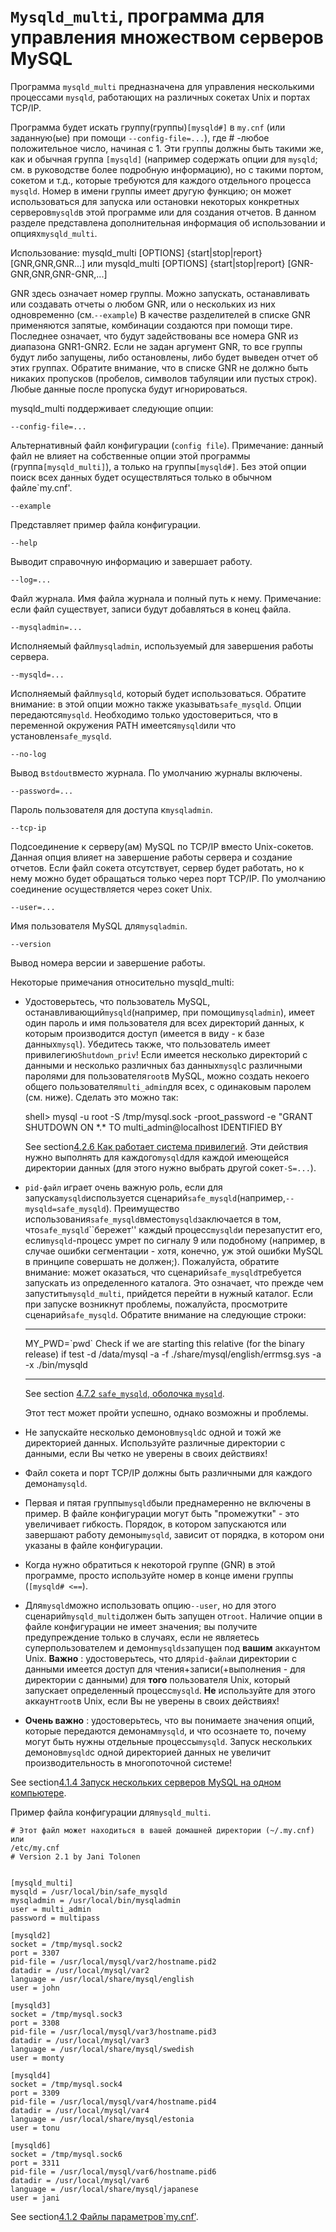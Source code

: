 # `Mysqld_multi`, программа для управления множеством серверов MySQL

Программа `mysqld_multi` предназначена для управления несколькими процессами `mysqld`, работающих на различных сокетах Unix и портах TCP/IP.

Программа будет искать группу(группы)`[mysqld#]` в `my.cnf` (или заданную(ые) при помощи `--config-file=...`), где # -любое положительное число, начиная с 1. Эти группы должны быть такими же, как и обычная группа `[mysqld]` (например содержать опции для `mysqld`; см. в руководстве более подробную информацию), но с такими портом, сокетом и т.д., которые требуются для каждого отдельного процесса `mysqld`. Номер в имени группы имеет другую функцию; он может использоваться для запуска или остановки некоторых конкретных серверов`mysqld`в этой программе или для создания отчетов. В данном разделе представлена дополнительная информация об использовании и опциях`mysqld_multi`.

Использование: mysqld\_multi \[OPTIONS\] {start|stop|report} \[GNR,GNR,GNR...\]
или mysqld\_multi \[OPTIONS\] {start|stop|report} \[GNR-GNR,GNR,GNR-GNR,...\]

GNR здесь означает номер группы. Можно запускать, останавливать или создавать отчеты о любом GNR, или о нескольких из них одновременно (см.`--example`) В качестве разделителей в списке GNR применяются запятые, комбинации создаются при помощи тире. Последнее означает, что будут задействованы все номера GNR из диапазона GNR1-GNR2. Если не задан аргумент GNR, то все группы будут либо запущены, либо остановлены, либо будет выведен отчет об этих группах. Обратите внимание, что в списке GNR не должно быть никаких пропусков (пробелов, символов табуляции или пустых строк). Любые данные после пропуска будут игнорироваться.

mysqld\_multi поддерживает следующие опции:

`--config-file=...`

Альтернативный файл конфигурации (`config file`). Примечание: данный файл не влияет на собственные опции этой программы (группа`[mysqld_multi]`), а только на группы`[mysqld#]`. Без этой опции поиск всех данных будет осуществляться только в обычном файле\`my.cnf'.

`--example`

Представляет пример файла конфигурации.

`--help`

Выводит справочную информацию и завершает работу.

`--log=...`

Файл журнала. Имя файла журнала и полный путь к нему. Примечание: если файл существует, записи будут добавляться в конец файла.

`--mysqladmin=...`

Исполняемый файл`mysqladmin`, используемый для завершения работы сервера.

`--mysqld=...`

Исполняемый файл`mysqld`, который будет использоваться. Обратите внимание: в этой опции можно также указывать`safe_mysqld`. Опции передаются`mysqld`. Необходимо только удостовериться, что в переменной окружения PATH имеется`mysqld`или что установлен`safe_mysqld`.

`--no-log`

Вывод в`stdout`вместо журнала. По умолчанию журналы включены.

`--password=...`

Пароль пользователя для доступа к`mysqladmin`.

`--tcp-ip`

Подсоединение к серверу(ам) MySQL по TCP/IP вместо Unix-сокетов. Данная опция влияет на завершение работы сервера и создание отчетов. Если файл сокета отсутствует, сервер будет работать, но к нему можно будет обращаться только через порт TCP/IP. По умолчанию соединение осуществляется через сокет Unix.

`--user=...`

Имя пользователя MySQL для`mysqladmin`.

`--version`

Вывод номера версии и завершение работы.

Некоторые примечания относительно mysqld\_multi:

*   Удостоверьтесь, что пользователь MySQL, останавливающий`mysqld`(например, при помощи`mysqladmin`), имеет один пароль и имя пользователя для всех директорий данных, к которым производится доступ (имеется в виду - к базе данных`mysql`). Убедитесь также, что пользователь имеет привилегию`Shutdown_priv`! Если имеется несколько директорий с данными и несколько различных баз данных`mysql`с различными паролями для пользователя`root`в MySQL, можно создать некоего общего пользователя`multi_admin`для всех, с одинаковым паролем (см. ниже). Сделать это можно так:
    
    shell> mysql -u root -S /tmp/mysql.sock -proot\_password -e
    "GRANT SHUTDOWN ON \*.\* TO multi\_admin@localhost IDENTIFIED BY
    
    See section[4.2.6 Как работает система привилегий](http://www.mysql.ru/docs/man/Privileges.html). Эти действия нужно выполнять для каждого`mysqld`для каждой имеющейся директории данных (для этого нужно выбрать другой сокет`-S=...`).
*   `pid-файл` играет очень важную роль, если для запуска`mysqld`используется сценарий`safe_mysqld`(например,`--mysqld=safe_mysqld`). Преимущество использования`safe_mysqld`вместо`mysqld`заключается в том, что`safe_mysqld`\`\`бережет'' каждый процесс`mysqld`и перезапустит его, если`mysqld`\-процесс умрет по сигналу 9 или подобному (например, в случае ошибки сегментации - хотя, конечно, уж этой ошибки MySQL в принципе совершать не должен;). Пожалуйста, обратите внимание: может оказаться, что сценарий`safe_mysqld`требуется запускать из определенного каталога. Это означает, что прежде чем запустить`mysqld_multi`, прийдется перейти в нужный каталог. Если при запуске возникнут проблемы, пожалуйста, просмотрите сценарий`safe_mysqld`. Обратите внимание на следующие строки:
    
    --------------------------------------------------------------------------
		
    MY\_PWD=\`pwd\` Check if we are starting this relative (for the binary
    release) if test -d /data/mysql -a -f ./share/mysql/english/errmsg.sys
    -a -x ./bin/mysqld
		
    --------------------------------------------------------------------------
    See section [4.7.2  `safe_mysqld`, оболочка `mysqld`](http://www.mysql.ru/docs/man/safe_mysqld.html).
    
    Этот тест может пройти успешно, однако возможны и проблемы.
*   Не запускайте несколько демонов`mysqld`с одной и тожй же директорией данных. Используйте различные директории с данными, если Вы четко не уверены в своих действиях!
*   Файл сокета и порт TCP/IP должны быть различными для каждого демона`mysqld`.
*   Первая и пятая группы`mysqld`были преднамеренно не включены в пример. В файле конфигурации могут быть "промежутки" - это увеличивает гибкость. Порядок, в котором запускаются или завершают работу демоны`mysqld`, зависит от порядка, в котором они указаны в файле конфигурации.
*   Когда нужно обратиться к некоторой группе (GNR) в этой программе, просто используйте номер в конце имени группы (`[mysqld# <==`).
*   Для`mysqld`можно использовать опцию`--user`, но для этого сценарий`mysqld_multi`должен быть запущен от`root`. Наличие опции в файле конфигурации не имеет значения; вы получите предупреждение только в случаях, если не являетесь суперпользователем и демон`mysqlds`запущен под **вашим** аккаунтом Unix. **Важно** : удостоверьтесь, что для`pid-файла`и директории с данными имеется доступ для чтения+записи(+выполнения - для директории с данными) для **того** пользователя Unix, который запускает определенный процесс`mysqld`. **Не** используйте для этого аккаунт`root`в Unix, если Вы не уверены в своих действиях!
*    **Очень важно** : удостоверьтесь, что вы понимаете значения опций, которые передаются демонам`mysqld`, и что осознаете то, почему могут быть нужны отдельные процессы`mysqld`. Запуск нескольких демонов`mysqld`с одной директорией данных не увеличит производительность в многопоточной системе!

See section[4.1.4 Запуск нескольких серверов MySQL на одном компьютере](http://www.mysql.ru/docs/man/Multiple_servers.html).

Пример файла конфигурации для`mysqld_multi`.

```
# Этот файл может находиться в вашей домашней директории (~/.my.cnf) или
/etc/my.cnf
# Version 2.1 by Jani Tolonen


[mysqld_multi]
mysqld = /usr/local/bin/safe_mysqld
mysqladmin = /usr/local/bin/mysqladmin
user = multi_admin
password = multipass

[mysqld2]
socket = /tmp/mysql.sock2
port = 3307
pid-file = /usr/local/mysql/var2/hostname.pid2
datadir = /usr/local/mysql/var2
language = /usr/local/share/mysql/english
user = john

[mysqld3]
socket = /tmp/mysql.sock3
port = 3308
pid-file = /usr/local/mysql/var3/hostname.pid3
datadir = /usr/local/mysql/var3
language = /usr/local/share/mysql/swedish
user = monty

[mysqld4]
socket = /tmp/mysql.sock4
port = 3309
pid-file = /usr/local/mysql/var4/hostname.pid4
datadir = /usr/local/mysql/var4
language = /usr/local/share/mysql/estonia
user = tonu

[mysqld6]
socket = /tmp/mysql.sock6
port = 3311
pid-file = /usr/local/mysql/var6/hostname.pid6
datadir = /usr/local/mysql/var6
language = /usr/local/share/mysql/japanese
user = jani
```
See section[4.1.2 Файлы параметров\`my.cnf'](http://www.mysql.ru/docs/man/Option_files.html).